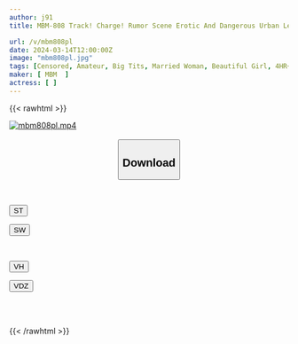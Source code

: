 ```yaml
---
author: j91
title: MBM-808 Track! Charge! Rumor Scene Erotic And Dangerous Urban Legend 4 Rumors Verified 12 Consecutive Shots 4 Hours 3

url: /v/mbm808pl
date: 2024-03-14T12:00:00Z
image: "mbm808pl.jpg"
tags: [Censored, Amateur, Big Tits, Married Woman, Beautiful Girl, 4HR+	]
maker: [ MBM  ]
actress: [ ]
---
```



{{< rawhtml >}}

<div class="video" data-videoid="PD07XoKmk0U06L8">
    <a href="javascript:;">
        <img src="/v/mbm808pl/mbm808pl.jpg" width="WIDTH" height="HEIGHT" alt="mbm808pl.mp4" loading="lazy">
    </a>
</div>

<script type="text/javascript" src="https://j91.asia/asset/on-demand-st.js"></script>

<br>
  <link rel="stylesheet" href="https://j91.asia/asset/bs5.css">
  
  <center>
  <button class="btn btn-primary" type="button" data-bs-toggle="collapse" data-bs-target=".multi-collapse" aria-expanded="false" aria-controls="multiCollapseExample1 multiCollapseExample2"><h2>Download</h2></button></center>
</p>
<div class="row">
  <div class="col">
    <div class="collapse multi-collapse" id="multiCollapseExample1">
      <div class="card card-body">
	      	      <br>
<div class="buttons">  
<p><a href="https://streamtape.to/v/PD07XoKmk0U06L8" target="_blank"><button class="btn-hover color-3"><i class="fa fa-download"></i> ST</button></a></p>
<p><a href="https://asnwish.com/005czec6lk2r" target="_blank"><button class="btn-hover color-2"><i class="fa fa-download"></i> SW</button></a></p></div>
    </div>
  </div>
</div>
  <div class="col">
    <div class="collapse multi-collapse" id="multiCollapseExample2">
      <div class="card card-body">
	      <br>
<div class="buttons">
<p><a href="https://vidhidevip.com/f/umgfiejo3o9h"><button class="btn-hover color-9"><i class="fa fa-download"></i> VH</button></a></p>
<p><a href="https://vidoza.net/zmzaxtbhbr8o"><button class="btn-hover color-8"><i class="fa fa-download"></i> VDZ</button></a></p></div>
<br><br>
      </div>
    </div>
  </div>
</div>

{{< /rawhtml >}}